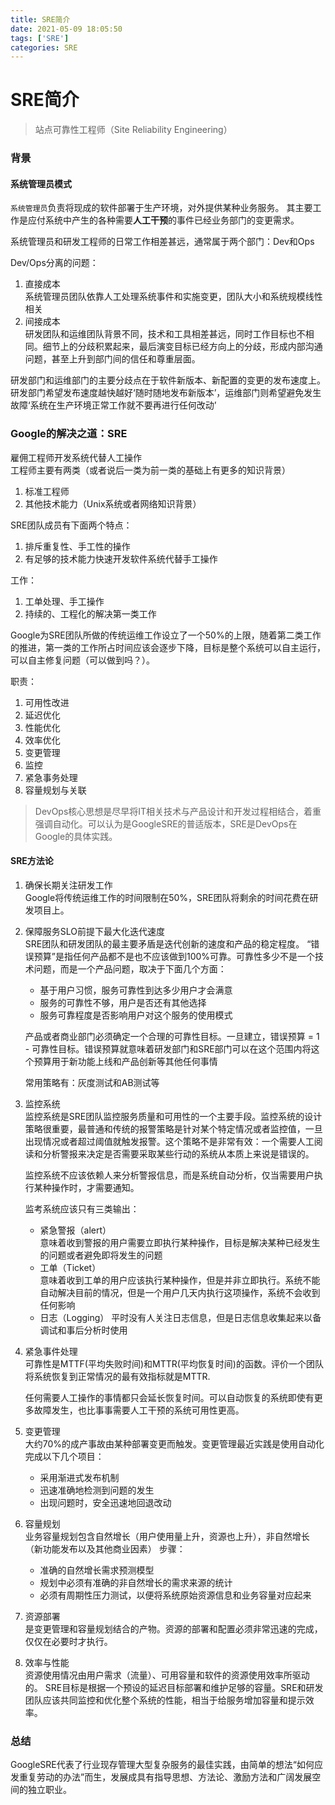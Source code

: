 ```yaml
---
title: SRE简介
date: 2021-05-09 18:05:50
tags: ['SRE']
categories: SRE
---
```

# SRE简介
> 站点可靠性工程师（Site Reliability Engineering）

### 背景

#### 系统管理员模式

`系统管理员`负责将现成的软件部署于生产环境，对外提供某种业务服务。
其主要工作是应付系统中产生的各种需要**人工干预**的事件已经业务部门的变更需求。

系统管理员和研发工程师的日常工作相差甚远，通常属于两个部门：Dev和Ops

Dev/Ops分离的问题：  
1. 直接成本  
   系统管理员团队依靠人工处理系统事件和实施变更，团队大小和系统规模线性相关
2. 间接成本  
   研发团队和运维团队背景不同，技术和工具相差甚远，同时工作目标也不相同。细节上的分歧积累起来，最后演变目标已经方向上的分歧，形成内部沟通问题，甚至上升到部门间的信任和尊重层面。

研发部门和运维部门的主要分歧点在于软件新版本、新配置的变更的发布速度上。
研发部门希望发布速度越快越好‘随时随地发布新版本’，运维部门则希望避免发生故障‘系统在生产环境正常工作就不要再进行任何改动’

### Google的解决之道：SRE

雇佣工程师开发系统代替人工操作  
工程师主要有两类（或者说后一类为前一类的基础上有更多的知识背景）
   1. 标准工程师
   2. 其他技术能力（Unix系统或者网络知识背景） 

SRE团队成员有下面两个特点：
1. 排斥重复性、手工性的操作
2. 有足够的技术能力快速开发软件系统代替手工操作

工作：
1. 工单处理、手工操作
2. 持续的、工程化的解决第一类工作

Google为SRE团队所做的传统运维工作设立了一个50%的上限，随着第二类工作的推进，第一类的工作所占时间应该会逐步下降，目标是整个系统可以自主运行，可以自主修复问题（可以做到吗？）。

职责：
1. 可用性改进
2. 延迟优化
3. 性能优化
4. 效率优化
5. 变更管理
6. 监控
7. 紧急事务处理
8. 容量规划与关联

> DevOps核心思想是尽早将IT相关技术与产品设计和开发过程相结合，着重强调自动化。可以认为是GoogleSRE的普适版本，SRE是DevOps在Google的具体实践。

#### SRE方法论

1. 确保长期关注研发工作  
  Google将传统运维工作的时间限制在50%，SRE团队将剩余的时间花费在研发项目上。
2. 保障服务SLO前提下最大化迭代速度  
   SRE团队和研发团队的最主要矛盾是迭代创新的速度和产品的稳定程度。
   “错误预算”是指任何产品都不是也不应该做到100%可靠。可靠性多少不是一个技术问题，而是一个产品问题，取决于下面几个方面：
   - 基于用户习惯，服务可靠性到达多少用户才会满意
   - 服务的可靠性不够，用户是否还有其他选择
   - 服务可靠程度是否影响用户对这个服务的使用模式  
  
   产品或者商业部门必须确定一个合理的可靠性目标。一旦建立，错误预算 = 1 - 可靠性目标。错误预算就意味着研发部门和SRE部门可以在这个范围内将这个预算用于新功能上线和产品创新等其他任何事情
   
   常用策略有：灰度测试和AB测试等

3. 监控系统  
   监控系统是SRE团队监控服务质量和可用性的一个主要手段。监控系统的设计策略很重要，最普通和传统的报警策略是针对某个特定情况或者监控值，一旦出现情况或者超过阈值就触发报警。这个策略不是非常有效：一个需要人工阅读和分析警报来决定是否需要采取某些行动的系统从本质上来说是错误的。  

   监控系统不应该依赖人来分析警报信息，而是系统自动分析，仅当需要用户执行某种操作时，才需要通知。

   监考系统应该只有三类输出：
   - 紧急警报（alert）  
   意味着收到警报的用户需要立即执行某种操作，目标是解决某种已经发生的问题或者避免即将发生的问题
   - 工单（Ticket）  
   意味着收到工单的用户应该执行某种操作，但是并非立即执行。系统不能自动解决目前的情况，但是一个用户几天内执行这项操作，系统不会收到任何影响
   - 日志（Logging） 
   平时没有人关注日志信息，但是日志信息收集起来以备调试和事后分析时使用

4. 紧急事件处理  
   可靠性是MTTF(平均失败时间)和MTTR(平均恢复时间)的函数。评价一个团队将系统恢复到正常情况的最有效指标就是MTTR.

   任何需要人工操作的事情都只会延长恢复时间。可以自动恢复的系统即使有更多故障发生，也比事事需要人工干预的系统可用性更高。

5. 变更管理  
   大约70%的成产事故由某种部署变更而触发。变更管理最近实践是使用自动化完成以下几个项目：
   - 采用渐进式发布机制
   - 迅速准确地检测到问题的发生
   - 出现问题时，安全迅速地回退改动

6. 容量规划  
   业务容量规划包含自然增长（用户使用量上升，资源也上升），非自然增长（新功能发布以及其他商业因素）
   步骤：
   - 准确的自然增长需求预测模型
   - 规划中必须有准确的非自然增长的需求来源的统计
   - 必须有周期性压力测试，以便将系统原始资源信息和业务容量对应起来

7. 资源部署  
   是变更管理和容量规划结合的产物。资源的部署和配置必须非常迅速的完成，仅仅在必要时才执行。

8. 效率与性能  
   资源使用情况由用户需求（流量）、可用容量和软件的资源使用效率所驱动的。
   SRE目标是根据一个预设的延迟目标部署和维护足够的容量。SRE和研发团队应该共同监控和优化整个系统的性能，相当于给服务增加容量和提示效率。

### 总结

GoogleSRE代表了行业现存管理大型复杂服务的最佳实践，由简单的想法“如何应发重复劳动的办法”而生，发展成具有指导思想、方法论、激励方法和广阔发展空间的独立职业。